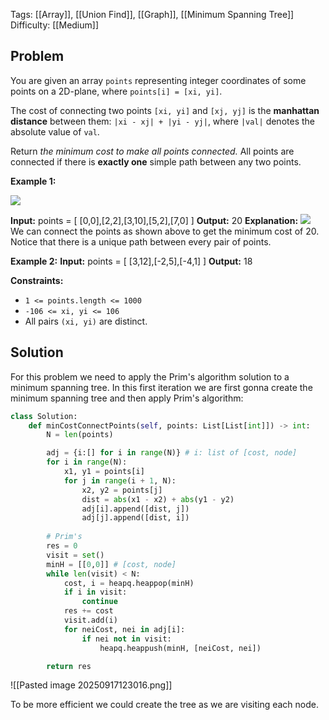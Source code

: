 Tags: [[Array]], [[Union Find]], [[Graph]], [[Minimum Spanning Tree]]
Difficulty: [[Medium]]
## Problem
You are given an array `points` representing integer coordinates of some points on a 2D-plane, where `points[i] = [xi, yi]`.

The cost of connecting two points `[xi, yi]` and `[xj, yj]` is the **manhattan distance** between them: `|xi - xj| + |yi - yj|`, where `|val|` denotes the absolute value of `val`.

Return _the minimum cost to make all points connected._ All points are connected if there is **exactly one** simple path between any two points.

**Example 1:**

![](https://assets.leetcode.com/uploads/2020/08/26/d.png)

**Input:** points = [ [0,0],[2,2],[3,10],[5,2],[7,0] ]
**Output:** 20
**Explanation:** 
![](https://assets.leetcode.com/uploads/2020/08/26/c.png)
We can connect the points as shown above to get the minimum cost of 20.
Notice that there is a unique path between every pair of points.

**Example 2:**
**Input:** points = [ [3,12],[-2,5],[-4,1] ]
**Output:** 18

**Constraints:**
- `1 <= points.length <= 1000`
- `-106 <= xi, yi <= 106`
- All pairs `(xi, yi)` are distinct.

## Solution
For this problem we need to apply the Prim's algorithm solution to a minimum spanning tree. In this first iteration we are first gonna create the minimum spanning tree and then apply Prim's algorithm:

```python
class Solution:
    def minCostConnectPoints(self, points: List[List[int]]) -> int:
        N = len(points)

        adj = {i:[] for i in range(N)} # i: list of [cost, node]
        for i in range(N):
            x1, y1 = points[i]
            for j in range(i + 1, N):
                x2, y2 = points[j]
                dist = abs(x1 - x2) + abs(y1 - y2)
                adj[i].append([dist, j])
                adj[j].append([dist, i])
            
        # Prim's
        res = 0
        visit = set()
        minH = [[0,0]] # [cost, node]
        while len(visit) < N:
            cost, i = heapq.heappop(minH)
            if i in visit:
                continue
            res += cost
            visit.add(i)
            for neiCost, nei in adj[i]:
                if nei not in visit:
                    heapq.heappush(minH, [neiCost, nei])

        return res
```

![[Pasted image 20250917123016.png]]

To be more efficient we could create the tree as we are visiting each node.
